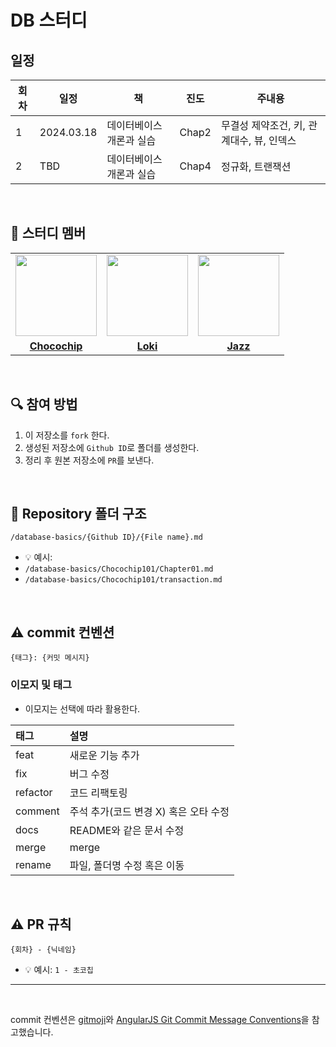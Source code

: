 # DB 스터디

## 일정

|회차|일정|책|진도|주내용|
|---|---|---|---|---|
|1|2024.03.18|데이터베이스 개론과 실습|Chap2|무결성 제약조건, 키, 관계대수, 뷰, 인덱스|
|2|TBD|데이터베이스 개론과 실습|Chap4|정규화, 트랜잭션|

<br/>

## 🤖 스터디 멤버

<table>
 <tr>
    <td align="center"><a href="https://github.com/Chocochip101"><img src="https://avatars.githubusercontent.com/u/73146678?v=4" width="130px;" alt=""></a></td>
    <td align="center"><a href="https://github.com/HaiSeong"><img src="https://avatars.githubusercontent.com/u/58177929?v=4" width="130px;" alt=""></a></td>
    <td align="center"><a href="https://github.com/seokmyungham"><img src="https://avatars.githubusercontent.com/u/97608735?v=4" width="130px;" alt=""></a></td>
  </tr>
  <tr>
    <td align="center"><a href="https://github.com/Chocochip101"><b>Chocochip</b></a></td>
    <td align="center"><a href="https://github.com/HaiSeong"><b>Loki</b></a></td>
    <td align="center"><a href="https://github.com/seokmyungham"><b>Jazz</b></a></td>
  </tr>
</table>

<br/>

## 🔍 참여 방법
1. 이 저장소를 `fork` 한다.
2. 생성된 저장소에 `Github ID`로 폴더를 생성한다.
3. 정리 후 원본 저장소에 `PR`를 보낸다.

<br/>

## 📁 Repository 폴더 구조
```
/database-basics/{Github ID}/{File name}.md
```

- 💡 예시:
- `/database-basics/Chocochip101/Chapter01.md`
- `/database-basics/Chocochip101/transaction.md`

<br/>

## ⚠️ commit 컨벤션

```
{태그}: {커밋 메시지}
```


### 이모지 및 태그

- 이모지는 선택에 따라 활용한다.

| 태그       | 설명                      |
|:---------|:------------------------|
| feat     | 새로운 기능 추가               |
| fix      | 버그 수정                   |
| refactor | 코드 리팩토링                 |
| comment  | 주석 추가(코드 변경 X) 혹은 오타 수정 |
| docs     | README와 같은 문서 수정        |
| merge    | merge                   |
| rename   | 파일, 폴더명 수정 혹은 이동        |


<br/>

## ⚠️ PR 규칙

```
{회차} - {닉네임}
```

- 💡 예시: `1 - 초코칩`

---

<br/>

commit 컨벤션은 [gitmoji](https://gitmoji.dev/)와 [AngularJS Git Commit Message Conventions](https://gist.github.com/stephenparish/9941e89d80e2bc58a153)을 참고했습니다.

